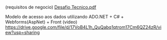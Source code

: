 (requisitos de negocio)
[Desafio Tecnico.pdf](https://github.com/guilhermebluhm/desafioTecnicoDotNet/files/14083675/Desafio.Tecnico.pdf)

Modelo de acesso aos dados utilizando ADO.NET + C# + Webforms(AspNet) + Front
(video)
https://drive.google.com/file/d/17VoB4L1h_QuQabq1qtrom17Cm6QZ24zR/view?usp=sharing
